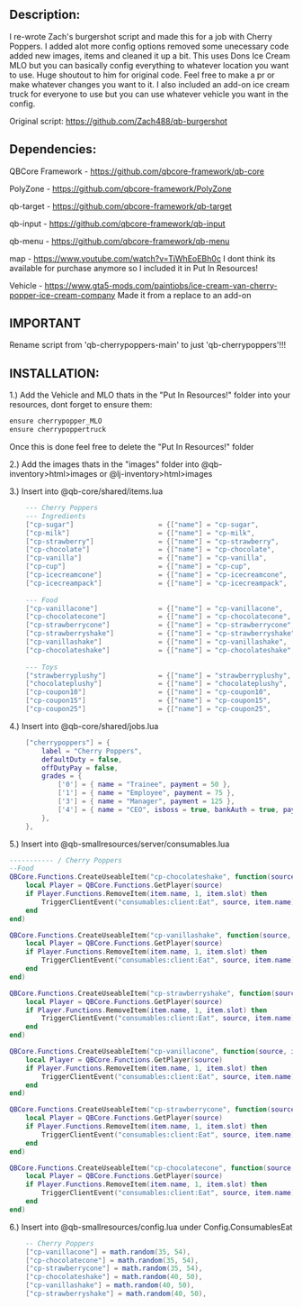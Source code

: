 ## Description:
I re-wrote Zach's burgershot script and made this for a job with Cherry Poppers. I added alot more config options removed some unecessary code added new images, items and cleaned it up a bit. This uses Dons Ice Cream MLO but you can basically config everything to whatever location you want to use. Huge shoutout to him for original code. Feel free to make a pr or make whatever changes you want to it. I also included an add-on ice cream truck for everyone to use but you can use whatever vehicle you want in the config.

Original script: https://github.com/Zach488/qb-burgershot

## Dependencies:
QBCore Framework - https://github.com/qbcore-framework/qb-core

PolyZone - https://github.com/qbcore-framework/PolyZone

qb-target - https://github.com/qbcore-framework/qb-target

qb-input - https://github.com/qbcore-framework/qb-input

qb-menu - https://github.com/qbcore-framework/qb-menu

map - https://www.youtube.com/watch?v=TjWhEoEBh0c I dont think its available for purchase anymore so I included it in Put In Resources!

Vehicle - https://www.gta5-mods.com/paintjobs/ice-cream-van-cherry-popper-ice-cream-company Made it from a replace to an add-on
## IMPORTANT
Rename script from 'qb-cherrypoppers-main' to just 'qb-cherrypoppers'!!!

## INSTALLATION:
1.) Add the Vehicle and MLO thats in the "Put In Resources!" folder into your resources, dont forget to ensure them:
```css
ensure cherrypopper_MLO
ensure cherrypoppertruck
```
Once this is done feel free to delete the "Put In Resources!" folder

2.) Add the images thats in the "images" folder into @qb-inventory>html>images or @lj-inventory>html>images

3.) Insert into @qb-core/shared/items.lua
```lua
	--- Cherry Poppers
	--- Ingredients
	["cp-sugar"] 					 = {["name"] = "cp-sugar",						["label"] = "Sugar",					["weight"] = 125,		["type"] = "item",		["image"] = "sugar.png",				["unique"] = false,		["useable"] = false,	["shouldClose"] = true,	   ["combinable"] = nil,   ["description"] = "A sweet, crystalline substance used to flavor food and drinks."},
	["cp-milk"] 					 = {["name"] = "cp-milk",						["label"] = "Milk",						["weight"] = 125,		["type"] = "item",		["image"] = "milk.png",					["unique"] = false,		["useable"] = false,	["shouldClose"] = true,	   ["combinable"] = nil,   ["description"] = "A white liquid produced by mammals, rich in nutrients and commonly used as food."},
	["cp-strawberry"] 				 = {["name"] = "cp-strawberry",					["label"] = "Strawberry",				["weight"] = 125,		["type"] = "item",		["image"] = "strawberry.png",			["unique"] = false,		["useable"] = false,	["shouldClose"] = true,    ["combinable"] = nil,   ["description"] = "Small, red, juicy fruit with green leaves and a sweet, slightly tart flavor."},
	["cp-chocolate"] 				 = {["name"] = "cp-chocolate",					["label"] = "Chocolate",				["weight"] = 125,		["type"] = "item",		["image"] = "chocolate.png",			["unique"] = false,		["useable"] = false,	["shouldClose"] = true,    ["combinable"] = nil,   ["description"] = "A sweet, rich, brown food made from cocoa beans, often used in desserts and candy."},
	["cp-vanilla"] 					 = {["name"] = "cp-vanilla",					["label"] = "Vanilla",					["weight"] = 125,		["type"] = "item",		["image"] = "vanilla.png",				["unique"] = false,		["useable"] = false,	["shouldClose"] = true,    ["combinable"] = nil,   ["description"] = "A sweet, fragrant flavoring made from orchid seeds, commonly used in desserts and baking."},
	["cp-cup"] 						 = {["name"] = "cp-cup",						["label"] = "Cup",						["weight"] = 125,		["type"] = "item",		["image"] = "cup.png",					["unique"] = false,		["useable"] = false,	["shouldClose"] = true,    ["combinable"] = nil,   ["description"] = "Tall cp-cup with a lid, filled with blended fruits and/or ice cream for a sweet drink."},
	["cp-icecreamcone"] 			 = {["name"] = "cp-icecreamcone",				["label"] = "Ice Cream Cone",			["weight"] = 125,		["type"] = "item",		["image"] = "cone.png",					["unique"] = false,		["useable"] = false,	["shouldClose"] = true,    ["combinable"] = nil,   ["description"] = "Crispy cone filled with a scoop or two of creamy, frozen dessert."},
	["cp-icecreampack"] 			 = {["name"] = "cp-icecreampack",				["label"] = "Ice Cream Pack",			["weight"] = 350,		["type"] = "item",		["image"] = "icecream_pack.png",		["unique"] = false,		["useable"] = true,		["shouldClose"] = true,    ["combinable"] = nil,   ["description"] = "A box containing every flavor of cone and a toy!"},
	
	--- Food
	["cp-vanillacone"] 				 = {["name"] = "cp-vanillacone",				["label"] = "Vanilla Cone",				["weight"] = 250,		["type"] = "item",		["image"] = "vanilla_icecream.png",		["unique"] = false,		["useable"] = true,		["shouldClose"] = true,    ["combinable"] = nil,   ["description"] = "A crispy cone filled with creamy, sweet vanilla-flavored ice cream."},
	["cp-chocolatecone"] 			 = {["name"] = "cp-chocolatecone",				["label"] = "Chocolate Cone",			["weight"] = 250,		["type"] = "item",		["image"] = "chocolate_icecream.png",	["unique"] = false,		["useable"] = true,		["shouldClose"] = true,    ["combinable"] = nil,   ["description"] = "A crispy cone filled with creamy, rich chocolate-flavored ice cream, made with cocoa."},
	["cp-strawberrycone"] 			 = {["name"] = "cp-strawberrycone",				["label"] = "Strawberry Cone",			["weight"] = 250,		["type"] = "item",		["image"] = "strawberry_icecream.png",	["unique"] = false,		["useable"] = true,		["shouldClose"] = true,    ["combinable"] = nil,   ["description"] = "A crispy cone filled with creamy, sweet strawberry-flavored ice cream, with real strawberry pieces."},
	["cp-strawberryshake"] 			 = {["name"] = "cp-strawberryshake",			["label"] = "Strawberry Shake",			["weight"] = 125,		["type"] = "item",		["image"] = "strawberry_shake.png",		["unique"] = false,		["useable"] = true,		["shouldClose"] = true,    ["combinable"] = nil,   ["description"] = "Thick, sweet, and fruity with a creamy texture and pink color."},
	["cp-vanillashake"] 			 = {["name"] = "cp-vanillashake",				["label"] = "Vanilla Shake",			["weight"] = 125,		["type"] = "item",		["image"] = "vanilla_shake.png",		["unique"] = false,		["useable"] = true,		["shouldClose"] = true,    ["combinable"] = nil,   ["description"] = "Smooth, creamy, and mildly sweet with a classic cp-vanilla flavor."},
	["cp-chocolateshake"] 			 = {["name"] = "cp-chocolateshake",				["label"] = "Chocolate Shake",			["weight"] = 125,		["type"] = "item",		["image"] = "chocolate_shake.png",		["unique"] = false,		["useable"] = true,		["shouldClose"] = true,    ["combinable"] = nil,   ["description"] = "Rich, indulgent, and velvety with a deep cocoa flavor and brown hue."},
	
	--- Toys
	["strawberryplushy"] 			 = {["name"] = "strawberryplushy",				["label"] = "Strawberry Plushy",		["weight"] = 100,		["type"] = "item",		["image"] = "strawberryplushy.png",		["unique"] = false,		["useable"] = false,	["shouldClose"] = false,   ["combinable"] = nil,   ["description"] = "A toy of the Notorious BIG worth some $$ maybe"},
	["chocolateplushy"]				 = {["name"] = "chocolateplushy",				["label"] = "Chocolate Plushy",			["weight"] = 100,		["type"] = "item",		["image"] = "chocolateplushy.png",		["unique"] = false,		["useable"] = false,	["shouldClose"] = false,   ["combinable"] = nil,   ["description"] = "A rare golden toy of the Notorious BIG worth some $$ maybe"},
	["cp-coupon10"] 				 = {["name"] = "cp-coupon10",					["label"] = "10% Coupon",				["weight"] = 5,			["type"] = "item",		["image"] = "coupon_10.png",			["unique"] = false,		["useable"] = false,	["shouldClose"] = false,   ["combinable"] = nil,   ["description"] = "a 10% coupon for Cherry Poppers!"},
	["cp-coupon15"] 				 = {["name"] = "cp-coupon15",					["label"] = "15% Coupon",				["weight"] = 5,			["type"] = "item",		["image"] = "coupon_15.png",			["unique"] = false,		["useable"] = false,	["shouldClose"] = false,   ["combinable"] = nil,   ["description"] = "a 15% coupon for Cherry Poppers!"},
	["cp-coupon25"] 				 = {["name"] = "cp-coupon25", 					["label"] = "25% Coupon", 				["weight"] = 5, 		["type"] = "item", 		["image"] = "coupon_25.png", 			["unique"] = false, 	["useable"] = false, 	["shouldClose"] = false,   ["combinable"] = nil,   ["description"] = "a 25% coupon for Cherry Poppers!"},
```

4.) Insert into @qb-core/shared/jobs.lua 
```lua
    ["cherrypoppers"] = {
		label = "Cherry Poppers",
		defaultDuty = false,
		offDutyPay = false,
		grades = {
            ['0'] = { name = "Trainee", payment = 50 },
            ['1'] = { name = "Employee", payment = 75 },
            ['3'] = { name = "Manager", payment = 125 },
            ['4'] = { name = "CEO", isboss = true, bankAuth = true, payment = 150 },
        },
	},	
```

5.) Insert into @qb-smallresources/server/consumables.lua
```lua
----------- / Cherry Poppers
--Food
QBCore.Functions.CreateUseableItem("cp-chocolateshake", function(source, item)
    local Player = QBCore.Functions.GetPlayer(source)
	if Player.Functions.RemoveItem(item.name, 1, item.slot) then
        TriggerClientEvent("consumables:client:Eat", source, item.name)
    end
end)

QBCore.Functions.CreateUseableItem("cp-vanillashake", function(source, item)
    local Player = QBCore.Functions.GetPlayer(source)
	if Player.Functions.RemoveItem(item.name, 1, item.slot) then
        TriggerClientEvent("consumables:client:Eat", source, item.name)
    end
end)

QBCore.Functions.CreateUseableItem("cp-strawberryshake", function(source, item)
    local Player = QBCore.Functions.GetPlayer(source)
	if Player.Functions.RemoveItem(item.name, 1, item.slot) then
        TriggerClientEvent("consumables:client:Eat", source, item.name)
    end
end)

QBCore.Functions.CreateUseableItem("cp-vanillacone", function(source, item)
    local Player = QBCore.Functions.GetPlayer(source)
	if Player.Functions.RemoveItem(item.name, 1, item.slot) then
        TriggerClientEvent("consumables:client:Eat", source, item.name)
    end
end)

QBCore.Functions.CreateUseableItem("cp-strawberrycone", function(source, item)
    local Player = QBCore.Functions.GetPlayer(source)
	if Player.Functions.RemoveItem(item.name, 1, item.slot) then
        TriggerClientEvent("consumables:client:Eat", source, item.name)
    end
end)

QBCore.Functions.CreateUseableItem("cp-chocolatecone", function(source, item)
    local Player = QBCore.Functions.GetPlayer(source)
	if Player.Functions.RemoveItem(item.name, 1, item.slot) then
        TriggerClientEvent("consumables:client:Eat", source, item.name)
    end
end)
```

6.) Insert into @qb-smallresources/config.lua under Config.ConsumablesEat
```lua
    -- Cherry Poppers 
    ["cp-vanillacone"] = math.random(35, 54),
    ["cp-chocolatecone"] = math.random(35, 54),
    ["cp-strawberrycone"] = math.random(35, 54),
    ["cp-chocolateshake"] = math.random(40, 50),
    ["cp-vanillashake"] = math.random(40, 50),
    ["cp-strawberryshake"] = math.random(40, 50),

```
